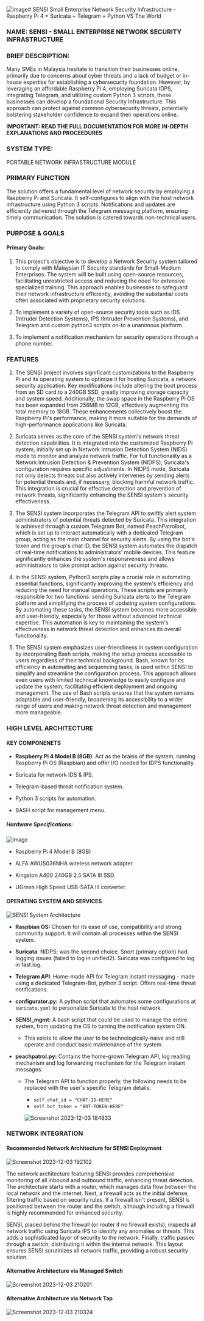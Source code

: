 ![image](https://github.com/syst3m5bul1y/SENSI/assets/100330775/222401e9-0b83-4ab6-b746-c1f33bbb5695)# SENSI
Small Enterprise Network Security Infrastructure - Raspberry Pi 4 + Suricata + Telegram + Python VS The World


### NAME: SENSI - SMALL ENTERPRISE NETWORK SECURITY INFRASTRUCTURE

### BRIEF DESCRIPTION: 

Many SMEs in Malaysia hesitate to transition their businesses online, primarily due to concerns about cyber threats and a lack of budget or in-house expertise for establishing a cybersecurity foundation. However, by leveraging an affordable Raspberry Pi 4, employing Suricata IDPS, integrating Telegram, and utilizing custom Python 3 scripts, these businesses can develop a foundational Security Infrastructure. This approach can protect against common cybersecurity threats, potentially bolstering stakeholder confidence to expand their operations online.

**IMPORTANT: READ THE FULL DOCUMENTATION FOR MORE IN-DEPTH EXPLANATIONS AND PROCEEDURES**

### SYSTEM TYPE:

PORTABLE NETWORK INFRASTRUCTURE MODULE

### PRIMARY FUNCTION

The solution offers a fundamental level of network security by employing a Raspberry Pi and Suricata. It self-configures to align with the host network infrastructure using Python 3 scripts. Notifications and updates are efficiently delivered through the Telegram messaging platform, ensuring timely communication. The solution is catered towards non-technical users.

### PURPOSE & GOALS

#### Primary Goals:

1. This project's objective is to develop a Network Security system tailored to comply with Malaysian IT Security standards for Small-Medium Enterprises. The system will be built using open-source resources, facilitating unrestricted access and reducing the need for extensive specialized training. This approach enables businesses to safeguard their network infrastructure efficiently, avoiding the substantial costs often associated with proprietary security solutions.

2. To implement a variety of open-source security tools such as IDS (Intruder Detection Systems), IPS (Intruder Prevention Systems), and Telegram and custom python3 scripts on-to a unanimous platform.

3. To implement a notification mechanism for security operations through a phone number.



### FEATURES

1. The SENSI project involves significant customizations to the Raspberry Pi and its operating system to optimize it for hosting Suricata, a network security application. Key modifications include altering the boot process from an SD card to a 240GB SSD, greatly improving storage capacity and system speed. Additionally, the swap space in the Raspberry Pi OS has been expanded from 256MB to 12GB, effectively augmenting the total memory to 18GB. These enhancements collectively boost the Raspberry Pi's performance, making it more suitable for the demands of high-performance applications like Suricata.

2. Suricata serves as the core of the SENSI system's network threat detection capabilities. It is integrated into the customized Raspberry Pi system, initially set up in Network Intrusion Detection System (NIDS) mode to monitor and analyze network traffic. For full functionality as a Network Intrusion Detection & Prevention System (NIDPS), Suricata's configuration requires specific adjustments. In NIDPS mode, Suricata not only detects threats but also actively intervenes by sending alerts for potential threats and, if necessary, blocking harmful network traffic. This integration is crucial for effective detection and prevention of network threats, significantly enhancing the SENSI system's security effectiveness.

3. The SENSI system incorporates the Telegram API to swiftly alert system administrators of potential threats detected by Suricata. This integration is achieved through a custom Telegram Bot, named PeachPatrolbot, which is set up to interact automatically with a dedicated Telegram group, acting as the main channel for security alerts. By using the bot's token and the group's chat ID, the SENSI system automates the dispatch of real-time notifications to administrators' mobile devices. This feature significantly enhances the system's responsiveness and allows administrators to take prompt action against security threats.

4. In the SENSI system, Python3 scripts play a crucial role in automating essential functions, significantly improving the system's efficiency and reducing the need for manual operations. These scripts are primarily responsible for two functions: sending Suricata alerts to the Telegram platform and simplifying the process of updating system configurations. By automating these tasks, the SENSI system becomes more accessible and user-friendly, especially for those without advanced technical expertise. This automation is key to maintaining the system's effectiveness in network threat detection and enhances its overall functionality.

5. The SENSI system emphasizes user-friendliness in system configuration by incorporating Bash scripts, making the setup process accessible to users regardless of their technical background. Bash, known for its efficiency in automating and sequencing tasks, is used within SENSI to simplify and streamline the configuration process. This approach allows even users with limited technical knowledge to easily configure and update the system, facilitating efficient deployment and ongoing management. The use of Bash scripts ensures that the system remains adaptable and user-friendly, broadening its accessibility to a wider range of users and making network threat detection and management more manageable.


### HIGH LEVEL ARCHITECTURE

#### KEY COMPONENETS

- **Raspberry Pi 4 Model B (8GB)**: Act as the brains of the system, running Raspberry Pi OS (Raspbian) and offer I/O needed for IDPS functionality.

* Suricata for network IDS & IPS.

- Telegram-based threat notification system.

- Python 3 scripts for automation.

- BASH script for management menu.


##### Hardware Specifications:

![image](https://github.com/syst3m5bul1y/SENSI/assets/100330775/36f21047-0c7e-4e0d-a0d4-e0e0937a71ff)


- Raspberry Pi 4 Model B (8GB)

- ALFA AWUS036NHA wireless network adapter.

- Kingston A400 240GB 2.5 SATA III SSD.

- UGreen High Speed USB-SATA III converter.


#### OPERATING SYSTEM AND SERVICES

![SENSI System Architecture](https://github.com/syst3m5bul1y/SENSI/assets/100330775/158e47e8-7920-4cd7-bc4a-d55c5c771722)



- **Raspbian OS:** Chosen for its ease of use, compatibility and strong community support. It will contain all processes within the SENSI system.

- **Suricata**: NIDPS; was the second choice. Snort (primary option) had logging issues (failed to log in unified2). Suricata was configured to log in fast.log.

- **Telegram API**: Home-made API for Telegram instant messaging - made using a dedicated Telegram-Bot, python 3 script. Offers real-time threat notifications. 

- **configurator.py:** A python script that automates some configurations at `suricata.yaml` to personalize Suricata to the host network.

- **SENSI_mgmt:** A bash script that could be used to manage the entire system, from updating the OS to turning the notification system ON. 
	- This exists to allow the user to be technologically-naive and still operate and conduct basic maintenance of the system.

- **peachpatrol.py:** Contains the home-grown Telegram API, log reading mechanism and log forwarding mechanism for the Telegram instant messages. 
	- The Telegram API to function properly, the following needs to be replaced with the user's specific Telegram details:
		- `self.chat_id = "CHAT-ID-HERE"`
		- `self.bot_token = "BOT-TOKEN-HERE"`
    
		![Screenshot 2023-12-03 184833](https://github.com/syst3m5bul1y/SENSI/assets/100330775/c83c08df-c65d-4af8-b757-3ebd2d5f016c)

	


### NETWORK INTEGRATION

#### Recommended Network Architecture for SENSI Deployment

![Screenshot 2023-12-03 192102](https://github.com/syst3m5bul1y/SENSI/assets/100330775/3e1a01cc-a3c8-4b01-ac17-2827d54ca053)


  
The network architecture featuring SENSI provides comprehensive monitoring of all inbound and outbound traffic, enhancing threat detection. The architecture starts with a router, which manages data flow between the local network and the internet. Next, a firewall acts as the initial defense, filtering traffic based on security rules. If a firewall isn't present, SENSI is positioned between the router and the switch, although including a firewall is highly recommended for enhanced security.

SENSI, placed behind the firewall (or router if no firewall exists), inspects all network traffic using Suricata IPS to identify any anomalies or threats. This adds a sophisticated layer of security to the network. Finally, traffic passes through a switch, distributing it within the internal network. This layout ensures SENSI scrutinizes all network traffic, providing a robust security solution.


#### Alternative Architecture via Managed Switch

![Screenshot 2023-12-03 210201](https://github.com/syst3m5bul1y/SENSI/assets/100330775/6f5c53e9-8811-4ef2-b39f-c7d2371369b5)



#### Alternative Architecture via Network Tap

![Screenshot 2023-12-03 210324](https://github.com/syst3m5bul1y/SENSI/assets/100330775/f9f32884-6e76-47cb-b4d6-df30f111529c)


